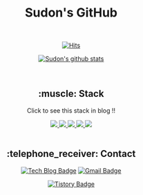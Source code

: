 <div align=center>
  
  <h1>Sudon's GitHub</h1>

</div>

<div align=center>
  
</div>

<div align=center>
  <br>
  
  [![Hits](https://hits.seeyoufarm.com/api/count/incr/badge.svg?url=https%3A%2F%2Fgithub.com%2FSudonNoh&count_bg=%23746790&title_bg=%23032D7C&icon=fandom.svg&icon_color=%23FB0000&title=hits&edge_flat=false)](https://hits.seeyoufarm.com)

  [![Sudon's github stats](https://github-readme-stats.vercel.app/api?username=sudonnoh&show_icons=true&theme=highcontrast)](https://github.com/sudonnoh/github-readme-stats)
  
</div>


<div align=center>
  
  <br>
  
  <h2>:muscle: Stack</h2>
  <p>Click to see this stack in blog !!</p>
  <a href="https://axce.tistory.com/category/BackEnd/Python">
    <img src="https://img.shields.io/badge/Python-3766AB?style=flat-square&logo=Python&logoColor=white"/>
  </a>
  <a href="https://axce.tistory.com/category/BackEnd/Django">
    <img src="https://img.shields.io/badge/Django-092E20?style=flat-square&logo=Django&logoColor=white"/>
  </a>
  <a href="https://axce.tistory.com/category/BackEnd/DRF%20Project">
    <img src="https://img.shields.io/badge/DRF-FF3333?style=flat-square&logo=&logoColor=white"/>
  </a>
  <a href="https://axce.tistory.com/category/Mobile/Swift">
    <img src="https://img.shields.io/badge/-Swift-orange"/>
  </a>
  <a href="https://axce.tistory.com/category/Mobile/iOS">
    <img src="https://img.shields.io/badge/-iOS-blue"/>
  </a>
  
</div>

<div align=center>
  
  <br>
  
  <h2>:telephone_receiver: Contact</h2>
  
  [![Tech Blog Badge](http://img.shields.io/badge/-SudonNoh%20Github-black?style=flat-square&logo=github&link=https://github.com/SudonNoh/)](https://github.com/SudonNoh/)
  [![Gmail Badge](https://img.shields.io/badge/Gmail-d14836?style=flat-square&logo=Gmail&logoColor=white&link=mailto:sudonnoh@gmail.com)](mailto:sudonnoh@gmail.com)
  
  [![Tistory Badge](https://img.shields.io/badge/Blog-AXCE%20Tstory-F78282?style=flat&logoColor=white)](https://axce.tistory.com/)
  
  
</div>


